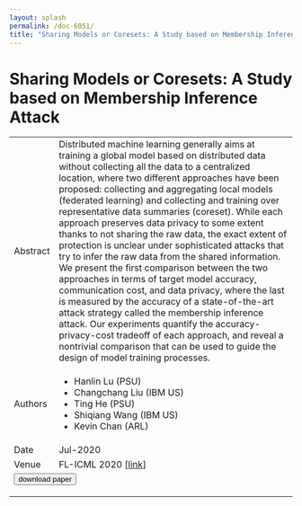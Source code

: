 ```yaml
---
layout: splash
permalink: /doc-6051/
title: "Sharing Models or Coresets: A Study based on Membership Inference Attack"
---
```


# Sharing Models or Coresets: A Study based on Membership Inference Attack

<table>
    <tbody>
    <tr>
        <td>Abstract</td>
        <td>Distributed machine learning generally aims at training a global model based on distributed data without collecting all the data to a centralized location, where two different approaches have been proposed: collecting and aggregating local models (federated learning) and collecting and training over representative data summaries (coreset). While each approach preserves data privacy to some extent thanks to not sharing the raw data, the exact extent of protection is unclear under sophisticated attacks that try to infer the raw data from the shared information. We present the first comparison between the two approaches in terms of target model accuracy, communication cost, and data privacy, where the last is measured by the accuracy of a state-of-the-art attack strategy called the membership inference attack. Our experiments quantify the accuracy-privacy-cost tradeoff of each approach, and reveal a nontrivial comparison that can be used to guide the design of model training processes.</td>
    </tr>
    <tr>
        <td>Authors</td>
        <td>
            <ul>
                <li>Hanlin Lu (PSU)</li>
                <li>Changchang Liu (IBM US)</li>
                <li>Ting He (PSU)</li>
                <li>Shiqiang Wang (IBM US)</li>
                <li>Kevin Chan (ARL)</li>
            </ul>
        </td>
    </tr>
    <tr>
        <td>Date</td>
        <td>Jul-2020</td>
    </tr>
    <tr>
        <td>Venue</td>
        <td>FL-ICML 2020 [<a href="https://arxiv.org/abs/2007.02977">link</a>]</td>
    </tr>
        <tr>
            <td colspan="2">
                <form method="get" action="https://ibm.box.com/v/doc-6051-paper">
                    <button type="submit">download paper</button>
                </form>
            </td>
        </tr>
    </tbody>
</table>

